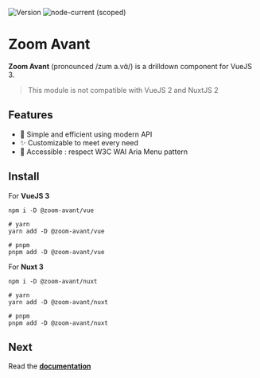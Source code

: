 ![Version](https://img.shields.io/github/package-json/v/applelo/zoom-avant) ![node-current (scoped)](https://img.shields.io/node/v/@zoom-avant/vue)

# Zoom Avant

**Zoom Avant** (pronounced /zum a.vɑ̃/) is a drilldown component for VueJS 3.

> This module is not compatible with VueJS 2 and NuxtJS 2

## Features

- 🚀 Simple and efficient using modern API
- ✨ Customizable to meet every need
- 🖖 Accessible : respect W3C WAI Aria Menu pattern

## Install

For **VueJS 3**

```
npm i -D @zoom-avant/vue

# yarn
yarn add -D @zoom-avant/vue

# pnpm
pnpm add -D @zoom-avant/vue
```

For **Nuxt 3**

```
npm i -D @zoom-avant/nuxt

# yarn
yarn add -D @zoom-avant/nuxt

# pnpm
pnpm add -D @zoom-avant/nuxt
```

## Next

Read the **[documentation](https://applelo.github.io/zoom-avant/guide/)**

